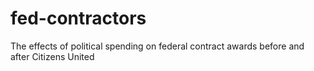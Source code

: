 # fed-contractors
The effects of political spending on federal contract awards before and after Citizens United 
